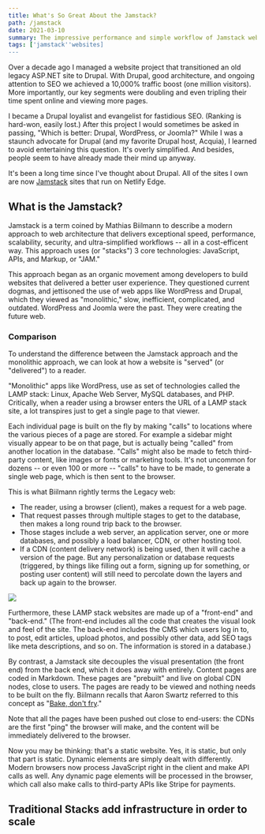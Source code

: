 ```yaml
---
title: What's So Great About the Jamstack?
path: /jamstack
date: 2021-03-10
summary: The impressive performance and simple workflow of Jamstack websites is leaving monolithic apps and practices behind.
tags: ['jamstack''websites]
---
```


Over a decade ago I managed a website project that transitioned an old legacy ASP.NET site to Drupal. With Drupal, good architecture, and ongoing attention to SEO we achieved a 10,000% traffic boost (one million visitors). More importantly, our key segments were doubling and even tripling their time spent online and viewing more pages. 

I became a Drupal loyalist and evangelist for fastidious SEO. (Ranking is hard-won, easily lost.) After this project I would sometimes be asked in passing, "Which is better: Drupal, WordPress, or Joomla?" While I was a staunch advocate for Drupal (and my favorite Drupal host, Acquia), I learned to avoid entertaining this question. It's overly simplified. And besides, people seem to have already made their mind up anyway.

It's been a long time since I've thought about Drupal. All of the sites I own are now <a href="https://jamstack.org/" target="blank">Jamstack</a> sites that run on Netlify Edge. 

## What is the Jamstack? 

Jamstack is a term coined by Mathias Biilmann to describe a modern approach to web architecture that delivers exceptional speed, performance, scalability, security, and ultra-simplified workflows -- all in a cost-efficent way. This approach uses (or "stacks") 3 core technologies: JavaScript, APIs, and Markup, or "JAM." 

This approach began as an organic movement among developers to build websites that delivered a better user experience. They questioned current dogmas, and  jettisoned the use of web apps like WordPress and Drupal, which they viewed as "monolithic," slow, inefficient, complicated, and outdated. WordPress and Joomla were the past. They were creating the future web.

### Comparison

To understand the difference between the Jamstack approach and the monolithic approach, we can look at how a website is "served" (or "delivered") to a reader. 

"Monolithic" apps like WordPress, use as set of technologies called the LAMP stack: Linux, Apache Web Server, MySQL databases, and PHP.  Critically, when a reader using a browser enters the URL of a LAMP stack site, a lot transpires just to get a single page to that viewer.

Each individual page is built on the fly by making "calls" to locations where the various pieces of a page are stored. For example a sidebar might visually appear to be on that page, but is actually being "called" from another location in the database. "Calls" might also be made to fetch third-party content, like images or fonts or marketing tools. It's not uncommon for dozens -- or even 100 or more -- "calls" to have to be made, to generate a single web page, which is then sent to the browser. 

This is what Biilmann rightly terms the Legacy web:
* The reader, using a browser (client), makes a request for a web page. 
* That request passes through multiple stages to get to the database, then makes a long round trip back to the browser. 
* Those stages include a web server, an application server, one or more databases, and possibly a load balancer, CDN, or other hosting tool. 
* If a CDN (content delivery network) is being used, then it will cache a version of the page. But any personalization or database requests (triggered, by things like filling out a form, signing up for something, or posting user content) will still need to percolate down the layers and back up again to the browser.

<img src="https://res.cloudinary.com/icecloud7/image/upload/q_auto,f_auto/v1614574590/SignalFox/evolution-of-web_ynrwep.png">

Furthermore, these LAMP stack websites are made up of a "front-end" and "back-end." (The front-end includes all the code that creates the visual look and feel of the site. The back-end includes the CMS which users log in to, to post, edit articles, upload photos, and possibly other data, add SEO tags like meta descriptions, and so on. The information is stored in a database.) 

By contrast, a Jamstack site decouples the visual presentation (the front end) from the back end, which it does away with entirely. 
Content pages are coded in Markdown. These pages are "prebuilt" and live on global CDN nodes, close to users. The pages are ready to be viewed and nothing needs to be built on the fly. Biilmann recalls that Aaron Swartz referred to this concept as "<a href="http://www.aaronsw.com/weblog/000404" target="blank">Bake, don't fry</a>." 

Note that all the pages have been pushed out close to end-users: the CDNs are the first "ping" the browser will make, and the content will be immediately delivered to the browser.

Now you may be thinking: that's a static website. Yes, it is static, but only that part is static. Dynamic elements are simply dealt with differently. Modern browsers now process JavaScript right in the client and make API calls as well. Any dynamic page elements will be processed in the browser, which call also make calls to third-party APIs like Stripe for payments. 


## Traditional Stacks add infrastructure in order to scale
